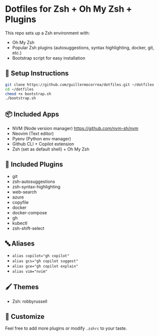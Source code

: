 # Dotfiles for Zsh + Oh My Zsh + Plugins

This repo sets up a Zsh environment with:
- Oh My Zsh
- Popular Zsh plugins (autosuggestions, syntax highlighting, docker, git, etc.)
- Bootstrap script for easy installation

## 🚀 Setup Instructions

```bash
git clone https://github.com/guillermocorrea/dotfiles.git ~/dotfiles
cd ~/dotfiles
chmod +x bootstrap.sh
./bootstrap.sh
```

## 📦 Included Apps

- NVM (Node version manager) https://github.com/nvm-sh/nvm
- Neovim (Text editor)
- Pyenv (Python env manager)
- Github CLI + Copilot extension
- Zsh (set as default shell) + Oh My Zsh

## 🔌 Included Plugins

- git
- zsh-autosuggestions
- zsh-syntax-highlighting
- web-search
- azure
- copyfile
- docker
- docker-compose
- gh
- kubectl
- zsh-shift-select

## 🔤 Aliases

- `alias copilot="gh copilot"`
- `alias gcs="gh copilot suggest"`
- `alias gce="gh copilot explain"`
- `alias vim="nvim"`

## 🖌️ Themes

- Zsh: robbyrussell

## 🧼 Customize

Feel free to add more plugins or modify `.zshrc` to your taste.
